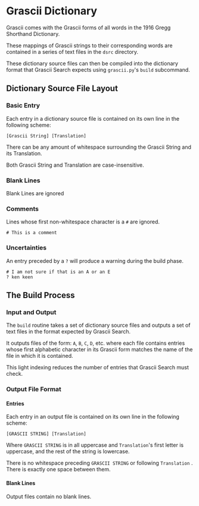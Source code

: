 
# Grascii Dictionary

Grascii comes with the Grascii forms of all words in the 1916 Gregg 
Shorthand Dictionary.

These mappings of Grascii strings to their corresponding words are
contained in a series of text files in the `dsrc` directory.

These dictionary source files can then be compiled into the dictionary
format that Grascii Search expects using `grascii.py`'s `build` subcommand.

## Dictionary Source File Layout

### Basic Entry

Each entry in a dictionary source file is contained on its own line in
the following scheme:

`[Grascii String] [Translation]`

There can be any amount of whitespace surrounding the Grascii String and 
its Translation.

Both Grascii String and Translation are case-insensitive.

### Blank Lines

Blank Lines are ignored

### Comments

Lines whose first non-whitespace character is a `#` are ignored.

`# This is a comment`

### Uncertainties

An entry preceded by a `?` will produce a warning during the build phase.

```
# I am not sure if that is an A or an E
? ken keen
```

## The Build Process

### Input and Output

The `build` routine takes a set of dictionary source files and outputs a
set of text files in the format expected by Grascii Search.

It outputs files of the form: `A`, `B`, `C`, `D`, etc. where each file
contains entries whose first alphabetic character in its Grascii form
matches the name of the file in which it is contained.

This light indexing reduces the number of entries that Grascii Search must
check.

### Output File Format

#### Entries

Each entry in an output file is contained on its own line in the following
scheme:

`[GRASCII STRING] [Translation]`

Where `GRASCII STRING` is in all uppercase and `Translation`'s first letter
is uppercase, and the rest of the string is lowercase.

There is no whitespace preceding `GRASCII STRING` or following `Translation`
. There is exactly one space between them.

#### Blank Lines

Output files contain no blank lines.
